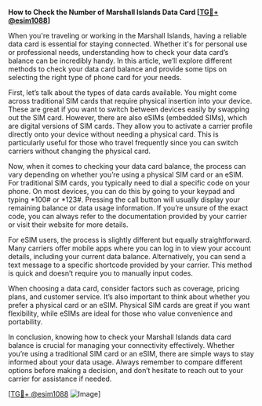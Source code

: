 **How to Check the Number of Marshall Islands Data Card [[TG💪+ @esim1088](https://t.me/s/esim1088)]**

When you're traveling or working in the Marshall Islands, having a reliable data card is essential for staying connected. Whether it's for personal use or professional needs, understanding how to check your data card’s balance can be incredibly handy. In this article, we’ll explore different methods to check your data card balance and provide some tips on selecting the right type of phone card for your needs.

First, let’s talk about the types of data cards available. You might come across traditional SIM cards that require physical insertion into your device. These are great if you want to switch between devices easily by swapping out the SIM card. However, there are also eSIMs (embedded SIMs), which are digital versions of SIM cards. They allow you to activate a carrier profile directly onto your device without needing a physical card. This is particularly useful for those who travel frequently since you can switch carriers without changing the physical card.

Now, when it comes to checking your data card balance, the process can vary depending on whether you’re using a physical SIM card or an eSIM. For traditional SIM cards, you typically need to dial a specific code on your phone. On most devices, you can do this by going to your keypad and typing *100# or *123#. Pressing the call button will usually display your remaining balance or data usage information. If you’re unsure of the exact code, you can always refer to the documentation provided by your carrier or visit their website for more details.

For eSIM users, the process is slightly different but equally straightforward. Many carriers offer mobile apps where you can log in to view your account details, including your current data balance. Alternatively, you can send a text message to a specific shortcode provided by your carrier. This method is quick and doesn’t require you to manually input codes.

When choosing a data card, consider factors such as coverage, pricing plans, and customer service. It’s also important to think about whether you prefer a physical card or an eSIM. Physical SIM cards are great if you want flexibility, while eSIMs are ideal for those who value convenience and portability.

In conclusion, knowing how to check your Marshall Islands data card balance is crucial for managing your connectivity effectively. Whether you’re using a traditional SIM card or an eSIM, there are simple ways to stay informed about your data usage. Always remember to compare different options before making a decision, and don’t hesitate to reach out to your carrier for assistance if needed.

[[TG💪+ @esim1088](https://t.me/s/esim1088) ![Image](https://i.postimg.cc/Y0z9fWf4/image.png)]
